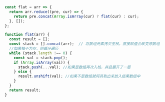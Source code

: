 <!--
 * @Author       : BigDgreen
 * @Date         : 2020-08-05 07:36:28
 * @LastEditors  : BigDgreen
 * @LastEditTime : 2020-08-05 07:42:05
 * @FilePath     : \前端知识点总结\数据结构和算法\数组\数组扁平化\readme.md
-->



```js
const flat = arr => {
  return arr.reduce((pre, cur) => {
    return pre.concat(Array.isArray(cur) ? flat(cur) : cur);
  }, []);
};
```

```js
function flat(arr) {
  const result = []; 
  const stack = [].concat(arr);  // 将数组元素拷贝至栈，直接赋值会改变原数组
  //如果栈不为空，则循环遍历
  while (stack.length !== 0) {
    const val = stack.pop(); 
    if (Array.isArray(val)) {
      stack.push(...val); //如果是数组再次入栈，并且展开了一层
    } else {
      result.unshift(val); //如果不是数组就将其取出来放入结果数组中
    }
  }
  return result;
}
```